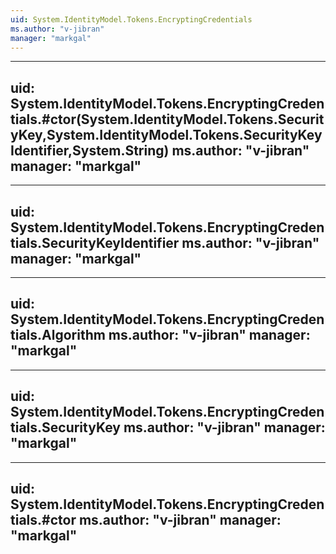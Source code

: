 ```yaml
---
uid: System.IdentityModel.Tokens.EncryptingCredentials
ms.author: "v-jibran"
manager: "markgal"
---
```


---
uid: System.IdentityModel.Tokens.EncryptingCredentials.#ctor(System.IdentityModel.Tokens.SecurityKey,System.IdentityModel.Tokens.SecurityKeyIdentifier,System.String)
ms.author: "v-jibran"
manager: "markgal"
---

---
uid: System.IdentityModel.Tokens.EncryptingCredentials.SecurityKeyIdentifier
ms.author: "v-jibran"
manager: "markgal"
---

---
uid: System.IdentityModel.Tokens.EncryptingCredentials.Algorithm
ms.author: "v-jibran"
manager: "markgal"
---

---
uid: System.IdentityModel.Tokens.EncryptingCredentials.SecurityKey
ms.author: "v-jibran"
manager: "markgal"
---

---
uid: System.IdentityModel.Tokens.EncryptingCredentials.#ctor
ms.author: "v-jibran"
manager: "markgal"
---
